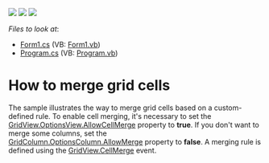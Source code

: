 <!-- default badges list -->
![](https://img.shields.io/endpoint?url=https://codecentral.devexpress.com/api/v1/VersionRange/128630452/13.1.4%2B)
[![](https://img.shields.io/badge/Open_in_DevExpress_Support_Center-FF7200?style=flat-square&logo=DevExpress&logoColor=white)](https://supportcenter.devexpress.com/ticket/details/E559)
[![](https://img.shields.io/badge/📖_How_to_use_DevExpress_Examples-e9f6fc?style=flat-square)](https://docs.devexpress.com/GeneralInformation/403183)
<!-- default badges end -->
<!-- default file list -->
*Files to look at*:

* [Form1.cs](./CS/WindowsApplication93/Form1.cs) (VB: [Form1.vb](./VB/WindowsApplication93/Form1.vb))
* [Program.cs](./CS/WindowsApplication93/Program.cs) (VB: [Program.vb](./VB/WindowsApplication93/Program.vb))
<!-- default file list end -->
# How to merge grid cells


<p>The sample illustrates the way to merge grid cells based on a custom-defined rule. To enable cell merging, it's necessary to set the <a href="https://documentation.devexpress.com/#windowsforms/DevExpressXtraGridViewsGridGridOptionsView_AllowCellMergetopic">GridView.OptionsView.AllowCellMerge</a> property to <strong>true</strong>. If you don't want to merge some columns, set the <a href="https://documentation.devexpress.com/#windowsforms/DevExpressXtraGridColumnsOptionsColumn_AllowMergetopic">GridColumn.OptionsColumn.AllowMerge</a> property to <strong>false</strong>. A merging rule is defined using the <a href="https://documentation.devexpress.com/#windowsforms/DevExpressXtraGridViewsGridGridView_CellMergetopic">GridView.CellMerge</a> event.</p>

<br/>


